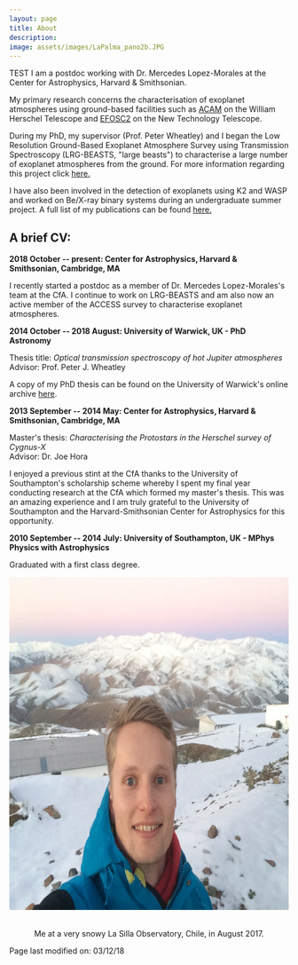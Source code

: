 ```yaml
---
layout: page
title: About
description: 
image: assets/images/LaPalma_pano2b.JPG
---
```

TEST
I am a postdoc working with Dr. Mercedes Lopez-Morales at the Center for Astrophysics, Harvard & Smithsonian. 

My primary research concerns the characterisation of exoplanet atmospheres using ground-based facilities such as [ACAM](http://www.ing.iac.es/Astronomy/instruments/acam/index.html) on the William Herschel Telescope and [EFOSC2](https://www.eso.org/sci/facilities/lasilla/instruments/efosc.html) on the New Technology Telescope.

During my PhD, my supervisor (Prof. Peter Wheatley) and I began the Low Resolution Ground-Based Exoplanet Atmosphere Survey using Transmission Spectroscopy (LRG-BEASTS, "large beasts") to characterise a large number of exoplanet atmospheres from the ground. For more information regarding this project click [here.](./LRG-BEASTS.html)

I have also been involved in the detection of exoplanets using K2 and WASP and worked on Be/X-ray binary systems during an undergraduate summer project. A full list of my publications can be found [here.](./publications.html)


## A brief CV:

**2018 October -- present: Center for Astrophysics, Harvard & Smithsonian, Cambridge, MA**

I recently started a postdoc as a member of Dr. Mercedes Lopez-Morales's team at the CfA. I continue to work on LRG-BEASTS and am also now an active member of the ACCESS survey to characterise exoplanet atmospheres.


**2014 October -- 2018 August: University of Warwick, UK - PhD Astronomy**

Thesis title: _Optical transmission spectroscopy of hot Jupiter atmospheres_ <br>
Advisor: Prof. Peter J. Wheatley <br>

A copy of my PhD thesis can be found on the University of Warwick's online archive [here](https://wrap.warwick.ac.uk/111014/).


**2013 September -- 2014 May: Center for Astrophysics, Harvard & Smithsonian, Cambridge, MA**

Master's thesis: _Characterising the Protostars in the Herschel survey of Cygnus-X_ <br>
Advisor: Dr. Joe Hora 

I enjoyed a previous stint at the CfA thanks to the University of Southampton's scholarship scheme whereby I spent my final year conducting research at the CfA which formed my master's thesis. This was an amazing experience and I am truly grateful to the University of Southampton and the Harvard-Smithsonian Center for Astrophysics for this opportunity.


**2010 September -- 2014 July: University of Southampton, UK - MPhys Physics with Astrophysics**

Graduated with a first class degree.




<center><img src="assets/images/me_LaSilla.JPG" style="width:825px;height:600px;">

<br> Me at a very snowy La Silla Observatory, Chile, in August 2017.
</center>

Page last modified on: 03/12/18
